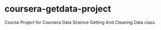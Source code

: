 # coursera-getdata-project
Course Project for Coursera Data Science Getting And Cleaning Data class.
